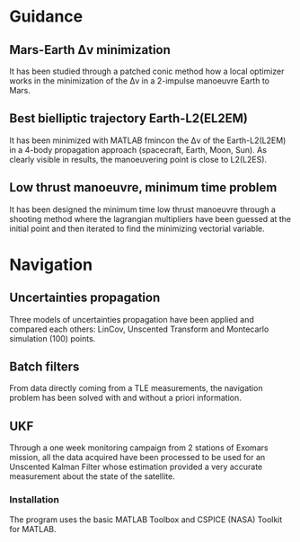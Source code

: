 # Guidance

## Mars-Earth Δv minimization
It has been studied through a patched conic method how a local optimizer works in the minimization of the Δv in a 2-impulse manoeuvre Earth to Mars.

## Best bielliptic trajectory Earth-L2(EL2EM)
It has been minimized with MATLAB fmincon the Δv of the Earth-L2(L2EM) in a 4-body propagation approach (spacecraft, Earth, Moon, Sun). As clearly visible in results, the manoeuvering point is close to L2(L2ES).

## Low thrust manoeuvre, minimum time problem
It has been designed the minimum time low thrust manoeuvre through a shooting method where the lagrangian multipliers have been guessed at the initial point and then iterated to find the minimizing vectorial variable.

# Navigation

## Uncertainties propagation
Three models of uncertainties propagation have been applied and compared each others: LinCov, Unscented Transform and Montecarlo simulation (100) points.

## Batch filters 
From data directly coming from a TLE measurements, the navigation problem has been solved with and without a priori information.

## UKF 
Through a one week monitoring campaign from 2 stations of Exomars mission, all the data acquired have been processed to be used for an Unscented Kalman Filter whose estimation provided a very accurate measurement about the state of the satellite.

### Installation
The program uses the basic MATLAB Toolbox and CSPICE (NASA) Toolkit for MATLAB.
